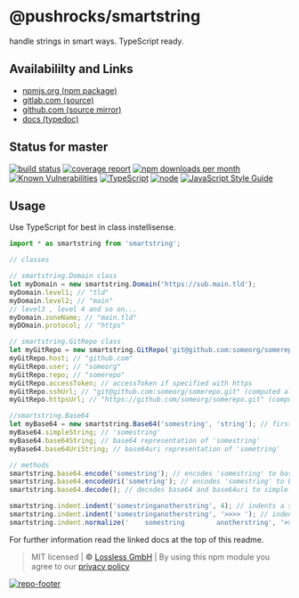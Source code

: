 # @pushrocks/smartstring
handle strings in smart ways. TypeScript ready.

## Availabililty and Links
* [npmjs.org (npm package)](https://www.npmjs.com/package/@pushrocks/smartstring)
* [gitlab.com (source)](https://gitlab.com/pushrocks/smartstring)
* [github.com (source mirror)](https://github.com/pushrocks/smartstring)
* [docs (typedoc)](https://pushrocks.gitlab.io/smartstring/)

## Status for master
[![build status](https://gitlab.com/pushrocks/smartstring/badges/master/build.svg)](https://gitlab.com/pushrocks/smartstring/commits/master)
[![coverage report](https://gitlab.com/pushrocks/smartstring/badges/master/coverage.svg)](https://gitlab.com/pushrocks/smartstring/commits/master)
[![npm downloads per month](https://img.shields.io/npm/dm/@pushrocks/smartstring.svg)](https://www.npmjs.com/package/@pushrocks/smartstring)
[![Known Vulnerabilities](https://snyk.io/test/npm/@pushrocks/smartstring/badge.svg)](https://snyk.io/test/npm/@pushrocks/smartstring)
[![TypeScript](https://img.shields.io/badge/TypeScript->=%203.x-blue.svg)](https://nodejs.org/dist/latest-v10.x/docs/api/)
[![node](https://img.shields.io/badge/node->=%2010.x.x-blue.svg)](https://nodejs.org/dist/latest-v10.x/docs/api/)
[![JavaScript Style Guide](https://img.shields.io/badge/code%20style-prettier-ff69b4.svg)](https://prettier.io/)

## Usage

Use TypeScript for best in class instellisense.

```javascript
import * as smartstring from 'smartstring';

// classes

// smartstring.Domain class
let myDomain = new smartstring.Domain('https://sub.main.tld');
myDomain.level1; // "tld"
myDomain.level2; // "main"
// level3 , level 4 and so on...
myDomain.zoneName; // "main.tld"
myDOmain.protocol; // "https"

// smartstring.GitRepo class
let myGitRepo = new smartstring.GitRepo('git@github.com:someorg/somerepo.git'); // takes https and git and npm repo URL versions
myGitRepo.host; // "github.com"
myGitRepo.user; // "someorg"
myGitRepo.repo; // "somerepo"
myGitRepo.accessToken; // accessToken if specified with https
myGitRepo.sshUrl; // "git@github.com:someorg/somerepo.git" (computed also from https)
myGitRepo.httpsUrl; // "https://github.com/someorg/somerepo.git" (computed also from ssh)

//smartstring.Base64
let myBase64 = new smartstring.Base64('somestring', 'string'); // first arg is the string, second is string type (can be string, base64, base64uri)
myBase64.simpleString; // 'somestring'
myBase64.base64String; // base64 representation of 'somestring'
myBase64.base64UriString; // base64uri representation of 'sometring'

// methods
smartstring.base64.encode('somestring'); // encodes 'somestring' to base64
smartstring.base64.encodeUri('sometring'); // encodes 'somestring' to base64uri
smartstring.base64.decode(); // decodes base64 and base64uri to simple string respresentation

smartstring.indent.indent('somestringanotherstring', 4); // indents a string by 4
smartstring.indent.indent('somestringanotherstring', '>>>> '); // indents a string with a prefix
smartstring.indent.normalize('    somestring        anotherstring', '>>>> '); // looks for the least amount of indention and removes superflouous space
```

For further information read the linked docs at the top of this readme.

> MIT licensed | **&copy;** [Lossless GmbH](https://lossless.gmbh)
| By using this npm module you agree to our [privacy policy](https://lossless.gmbH/privacy)

[![repo-footer](https://lossless.gitlab.io/publicrelations/repofooter.svg)](https://maintainedby.lossless.com)
